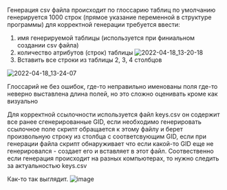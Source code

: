 Генерация csv файла происходит по глоссарию таблиц
по умолчанию генерируется 1000 строк (прямое указание переменной в структуре программы)
для корректной генерации требуется ввести: 
1. имя генерируемой таблицы (используется при финиальном создании csv файла)
2. количество атрибутов (строк) таблицы 
![2022-04-18_13-20-18](https://user-images.githubusercontent.com/36928539/163795168-34c407ae-2b15-435e-8954-d2862e086f8f.png)
3. Вставить все строки из таблицы 2, 3, 4 столбцов 

![2022-04-18_13-24-07](https://user-images.githubusercontent.com/36928539/163795484-144a77f4-8a37-419f-8266-f4a23ae92772.png)


Глоссарий не без ошибок, где-то неправильно именованы поля где-то неверно выставлена длина полей, но это сложно оценивать кроме как визуально

Для корректной ссылочности используется файл keys.csv он содержит все ранее сгенерированные GID, если необходимо генерировать ссылочное поле скрипт обращается к этому файлу и берет произвольную строку из столбца с соответсвующим GID,
если при генерации файла скрипт обнаруживает что если какой-то GID еще не генерировался - создает его и вставляет в этот файл.
Соотвественно если генерация происходит на разных компьютерах, то нужно следить за актуальностью keys.csv

Как-то так выглядит.
![image](https://user-images.githubusercontent.com/36928539/163797602-455c64cd-84bd-4dbc-8fe6-ad60cbe2725e.png)
